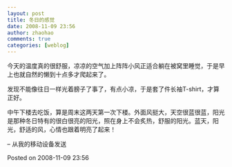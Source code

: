 ```yaml
---
layout: post
title: 冬日的感觉
date: 2008-11-09 23:56
author: zhaohao
comments: true
categories: [weblog]
---
```

今天的温度真的很舒服，凉凉的空气加上阵阵小风正适合躺在被窝里睡觉，于是早上也就自然的懒到十点多才爬起来了。

发现不能像往日一样光着膀子了事了，有点小凉，于是套了件长袖T-shirt，才算正好。

中午下楼去吃饭，算是周末这两天第一次下楼。外面风挺大，天空很蓝很蓝，阳光是那种冬日特有的很白很亮的阳光，照在身上不会炙热，舒服的阳光。蓝天，阳光，舒适的风，心情也跟着明亮了起来！

– 从我的移动设备发送

Posted on 2008-11-09 23:56
